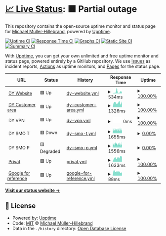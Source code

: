 # [📈 Live Status](https://michael-aka-mmh.github.io/whatsupp): <!--live status--> **🟧 Partial outage**

This repository contains the open-source uptime monitor and status page for [Michael Müller-Hillebrand](https://michael-aka-mmh.github.io/whatsupp), powered by [Upptime](https://github.com/upptime/upptime).

[![Uptime CI](https://github.com/michael-aka-mmh/whatsupp/workflows/Uptime%20CI/badge.svg)](https://github.com/michael-aka-mmh/whatsupp/actions?query=workflow%3A%22Uptime+CI%22)
[![Response Time CI](https://github.com/michael-aka-mmh/whatsupp/workflows/Response%20Time%20CI/badge.svg)](https://github.com/michael-aka-mmh/whatsupp/actions?query=workflow%3A%22Response+Time+CI%22)
[![Graphs CI](https://github.com/michael-aka-mmh/whatsupp/workflows/Graphs%20CI/badge.svg)](https://github.com/michael-aka-mmh/whatsupp/actions?query=workflow%3A%22Graphs+CI%22)
[![Static Site CI](https://github.com/michael-aka-mmh/whatsupp/workflows/Static%20Site%20CI/badge.svg)](https://github.com/michael-aka-mmh/whatsupp/actions?query=workflow%3A%22Static+Site+CI%22)
[![Summary CI](https://github.com/michael-aka-mmh/whatsupp/workflows/Summary%20CI/badge.svg)](https://github.com/michael-aka-mmh/whatsupp/actions?query=workflow%3A%22Summary+CI%22)

With [Upptime](https://upptime.js.org), you can get your own unlimited and free uptime monitor and status page, powered entirely by a GitHub repository. We use [Issues](https://github.com/michael-aka-mmh/whatsupp/issues) as incident reports, [Actions](https://github.com/michael-aka-mmh/whatsupp/actions) as uptime monitors, and [Pages](https://michael-aka-mmh.github.io/whatsupp) for the status page.

<!--start: status pages-->
<!-- This summary is generated by Upptime (https://github.com/upptime/upptime) -->
<!-- Do not edit this manually, your changes will be overwritten -->
<!-- prettier-ignore -->
| URL | Status | History | Response Time | Uptime |
| --- | ------ | ------- | ------------- | ------ |
| <img alt="" src="https://favicons.githubusercontent.com/www.docufy.de" height="13"> [DY Website](https://www.docufy.de) | 🟩 Up | [dy-website.yml](https://github.com/michael-aka-mmh/whatsupp/commits/HEAD/history/dy-website.yml) | <details><summary><img alt="Response time graph" src="./graphs/dy-website/response-time-week.png" height="20"> 534ms</summary><br><a href="https://michael-aka-mmh.github.io/whatsupp/history/dy-website"><img alt="Response time 546" src="https://img.shields.io/endpoint?url=https%3A%2F%2Fraw.githubusercontent.com%2Fmichael-aka-mmh%2Fwhatsupp%2FHEAD%2Fapi%2Fdy-website%2Fresponse-time.json"></a><br><a href="https://michael-aka-mmh.github.io/whatsupp/history/dy-website"><img alt="24-hour response time 194" src="https://img.shields.io/endpoint?url=https%3A%2F%2Fraw.githubusercontent.com%2Fmichael-aka-mmh%2Fwhatsupp%2FHEAD%2Fapi%2Fdy-website%2Fresponse-time-day.json"></a><br><a href="https://michael-aka-mmh.github.io/whatsupp/history/dy-website"><img alt="7-day response time 534" src="https://img.shields.io/endpoint?url=https%3A%2F%2Fraw.githubusercontent.com%2Fmichael-aka-mmh%2Fwhatsupp%2FHEAD%2Fapi%2Fdy-website%2Fresponse-time-week.json"></a><br><a href="https://michael-aka-mmh.github.io/whatsupp/history/dy-website"><img alt="30-day response time 581" src="https://img.shields.io/endpoint?url=https%3A%2F%2Fraw.githubusercontent.com%2Fmichael-aka-mmh%2Fwhatsupp%2FHEAD%2Fapi%2Fdy-website%2Fresponse-time-month.json"></a><br><a href="https://michael-aka-mmh.github.io/whatsupp/history/dy-website"><img alt="1-year response time 546" src="https://img.shields.io/endpoint?url=https%3A%2F%2Fraw.githubusercontent.com%2Fmichael-aka-mmh%2Fwhatsupp%2FHEAD%2Fapi%2Fdy-website%2Fresponse-time-year.json"></a></details> | <details><summary><a href="https://michael-aka-mmh.github.io/whatsupp/history/dy-website">100.00%</a></summary><a href="https://michael-aka-mmh.github.io/whatsupp/history/dy-website"><img alt="All-time uptime 99.92%" src="https://img.shields.io/endpoint?url=https%3A%2F%2Fraw.githubusercontent.com%2Fmichael-aka-mmh%2Fwhatsupp%2FHEAD%2Fapi%2Fdy-website%2Fuptime.json"></a><br><a href="https://michael-aka-mmh.github.io/whatsupp/history/dy-website"><img alt="24-hour uptime 100.00%" src="https://img.shields.io/endpoint?url=https%3A%2F%2Fraw.githubusercontent.com%2Fmichael-aka-mmh%2Fwhatsupp%2FHEAD%2Fapi%2Fdy-website%2Fuptime-day.json"></a><br><a href="https://michael-aka-mmh.github.io/whatsupp/history/dy-website"><img alt="7-day uptime 100.00%" src="https://img.shields.io/endpoint?url=https%3A%2F%2Fraw.githubusercontent.com%2Fmichael-aka-mmh%2Fwhatsupp%2FHEAD%2Fapi%2Fdy-website%2Fuptime-week.json"></a><br><a href="https://michael-aka-mmh.github.io/whatsupp/history/dy-website"><img alt="30-day uptime 99.93%" src="https://img.shields.io/endpoint?url=https%3A%2F%2Fraw.githubusercontent.com%2Fmichael-aka-mmh%2Fwhatsupp%2FHEAD%2Fapi%2Fdy-website%2Fuptime-month.json"></a><br><a href="https://michael-aka-mmh.github.io/whatsupp/history/dy-website"><img alt="1-year uptime 99.92%" src="https://img.shields.io/endpoint?url=https%3A%2F%2Fraw.githubusercontent.com%2Fmichael-aka-mmh%2Fwhatsupp%2FHEAD%2Fapi%2Fdy-website%2Fuptime-year.json"></a></details>
| <img alt="" src="https://favicons.githubusercontent.com/customerarea.docufy.de" height="13"> [DY Customer area](https://customerarea.docufy.de) | 🟩 Up | [dy-customer-area.yml](https://github.com/michael-aka-mmh/whatsupp/commits/HEAD/history/dy-customer-area.yml) | <details><summary><img alt="Response time graph" src="./graphs/dy-customer-area/response-time-week.png" height="20"> 1326ms</summary><br><a href="https://michael-aka-mmh.github.io/whatsupp/history/dy-customer-area"><img alt="Response time 1559" src="https://img.shields.io/endpoint?url=https%3A%2F%2Fraw.githubusercontent.com%2Fmichael-aka-mmh%2Fwhatsupp%2FHEAD%2Fapi%2Fdy-customer-area%2Fresponse-time.json"></a><br><a href="https://michael-aka-mmh.github.io/whatsupp/history/dy-customer-area"><img alt="24-hour response time 1721" src="https://img.shields.io/endpoint?url=https%3A%2F%2Fraw.githubusercontent.com%2Fmichael-aka-mmh%2Fwhatsupp%2FHEAD%2Fapi%2Fdy-customer-area%2Fresponse-time-day.json"></a><br><a href="https://michael-aka-mmh.github.io/whatsupp/history/dy-customer-area"><img alt="7-day response time 1326" src="https://img.shields.io/endpoint?url=https%3A%2F%2Fraw.githubusercontent.com%2Fmichael-aka-mmh%2Fwhatsupp%2FHEAD%2Fapi%2Fdy-customer-area%2Fresponse-time-week.json"></a><br><a href="https://michael-aka-mmh.github.io/whatsupp/history/dy-customer-area"><img alt="30-day response time 1591" src="https://img.shields.io/endpoint?url=https%3A%2F%2Fraw.githubusercontent.com%2Fmichael-aka-mmh%2Fwhatsupp%2FHEAD%2Fapi%2Fdy-customer-area%2Fresponse-time-month.json"></a><br><a href="https://michael-aka-mmh.github.io/whatsupp/history/dy-customer-area"><img alt="1-year response time 1559" src="https://img.shields.io/endpoint?url=https%3A%2F%2Fraw.githubusercontent.com%2Fmichael-aka-mmh%2Fwhatsupp%2FHEAD%2Fapi%2Fdy-customer-area%2Fresponse-time-year.json"></a></details> | <details><summary><a href="https://michael-aka-mmh.github.io/whatsupp/history/dy-customer-area">100.00%</a></summary><a href="https://michael-aka-mmh.github.io/whatsupp/history/dy-customer-area"><img alt="All-time uptime 99.93%" src="https://img.shields.io/endpoint?url=https%3A%2F%2Fraw.githubusercontent.com%2Fmichael-aka-mmh%2Fwhatsupp%2FHEAD%2Fapi%2Fdy-customer-area%2Fuptime.json"></a><br><a href="https://michael-aka-mmh.github.io/whatsupp/history/dy-customer-area"><img alt="24-hour uptime 100.00%" src="https://img.shields.io/endpoint?url=https%3A%2F%2Fraw.githubusercontent.com%2Fmichael-aka-mmh%2Fwhatsupp%2FHEAD%2Fapi%2Fdy-customer-area%2Fuptime-day.json"></a><br><a href="https://michael-aka-mmh.github.io/whatsupp/history/dy-customer-area"><img alt="7-day uptime 100.00%" src="https://img.shields.io/endpoint?url=https%3A%2F%2Fraw.githubusercontent.com%2Fmichael-aka-mmh%2Fwhatsupp%2FHEAD%2Fapi%2Fdy-customer-area%2Fuptime-week.json"></a><br><a href="https://michael-aka-mmh.github.io/whatsupp/history/dy-customer-area"><img alt="30-day uptime 99.96%" src="https://img.shields.io/endpoint?url=https%3A%2F%2Fraw.githubusercontent.com%2Fmichael-aka-mmh%2Fwhatsupp%2FHEAD%2Fapi%2Fdy-customer-area%2Fuptime-month.json"></a><br><a href="https://michael-aka-mmh.github.io/whatsupp/history/dy-customer-area"><img alt="1-year uptime 99.93%" src="https://img.shields.io/endpoint?url=https%3A%2F%2Fraw.githubusercontent.com%2Fmichael-aka-mmh%2Fwhatsupp%2FHEAD%2Fapi%2Fdy-customer-area%2Fuptime-year.json"></a></details>
| <img alt="" src="https://favicons.githubusercontent.com/null" height="13"> DY VPN | 🟩 Up | [dy-vpn.yml](https://github.com/michael-aka-mmh/whatsupp/commits/HEAD/history/dy-vpn.yml) | <details><summary><img alt="Response time graph" src="./graphs/dy-vpn/response-time-week.png" height="20"> 0ms</summary><br><a href="https://michael-aka-mmh.github.io/whatsupp/history/dy-vpn"><img alt="Response time 0" src="https://img.shields.io/endpoint?url=https%3A%2F%2Fraw.githubusercontent.com%2Fmichael-aka-mmh%2Fwhatsupp%2FHEAD%2Fapi%2Fdy-vpn%2Fresponse-time.json"></a><br><a href="https://michael-aka-mmh.github.io/whatsupp/history/dy-vpn"><img alt="24-hour response time 0" src="https://img.shields.io/endpoint?url=https%3A%2F%2Fraw.githubusercontent.com%2Fmichael-aka-mmh%2Fwhatsupp%2FHEAD%2Fapi%2Fdy-vpn%2Fresponse-time-day.json"></a><br><a href="https://michael-aka-mmh.github.io/whatsupp/history/dy-vpn"><img alt="7-day response time 0" src="https://img.shields.io/endpoint?url=https%3A%2F%2Fraw.githubusercontent.com%2Fmichael-aka-mmh%2Fwhatsupp%2FHEAD%2Fapi%2Fdy-vpn%2Fresponse-time-week.json"></a><br><a href="https://michael-aka-mmh.github.io/whatsupp/history/dy-vpn"><img alt="30-day response time 0" src="https://img.shields.io/endpoint?url=https%3A%2F%2Fraw.githubusercontent.com%2Fmichael-aka-mmh%2Fwhatsupp%2FHEAD%2Fapi%2Fdy-vpn%2Fresponse-time-month.json"></a><br><a href="https://michael-aka-mmh.github.io/whatsupp/history/dy-vpn"><img alt="1-year response time 0" src="https://img.shields.io/endpoint?url=https%3A%2F%2Fraw.githubusercontent.com%2Fmichael-aka-mmh%2Fwhatsupp%2FHEAD%2Fapi%2Fdy-vpn%2Fresponse-time-year.json"></a></details> | <details><summary><a href="https://michael-aka-mmh.github.io/whatsupp/history/dy-vpn">100.00%</a></summary><a href="https://michael-aka-mmh.github.io/whatsupp/history/dy-vpn"><img alt="All-time uptime 100.00%" src="https://img.shields.io/endpoint?url=https%3A%2F%2Fraw.githubusercontent.com%2Fmichael-aka-mmh%2Fwhatsupp%2FHEAD%2Fapi%2Fdy-vpn%2Fuptime.json"></a><br><a href="https://michael-aka-mmh.github.io/whatsupp/history/dy-vpn"><img alt="24-hour uptime 100.00%" src="https://img.shields.io/endpoint?url=https%3A%2F%2Fraw.githubusercontent.com%2Fmichael-aka-mmh%2Fwhatsupp%2FHEAD%2Fapi%2Fdy-vpn%2Fuptime-day.json"></a><br><a href="https://michael-aka-mmh.github.io/whatsupp/history/dy-vpn"><img alt="7-day uptime 100.00%" src="https://img.shields.io/endpoint?url=https%3A%2F%2Fraw.githubusercontent.com%2Fmichael-aka-mmh%2Fwhatsupp%2FHEAD%2Fapi%2Fdy-vpn%2Fuptime-week.json"></a><br><a href="https://michael-aka-mmh.github.io/whatsupp/history/dy-vpn"><img alt="30-day uptime 100.00%" src="https://img.shields.io/endpoint?url=https%3A%2F%2Fraw.githubusercontent.com%2Fmichael-aka-mmh%2Fwhatsupp%2FHEAD%2Fapi%2Fdy-vpn%2Fuptime-month.json"></a><br><a href="https://michael-aka-mmh.github.io/whatsupp/history/dy-vpn"><img alt="1-year uptime 100.00%" src="https://img.shields.io/endpoint?url=https%3A%2F%2Fraw.githubusercontent.com%2Fmichael-aka-mmh%2Fwhatsupp%2FHEAD%2Fapi%2Fdy-vpn%2Fuptime-year.json"></a></details>
| <img alt="" src="https://favicons.githubusercontent.com/null" height="13"> DY SMO T | 🟥 Down | [dy-smo-t.yml](https://github.com/michael-aka-mmh/whatsupp/commits/HEAD/history/dy-smo-t.yml) | <details><summary><img alt="Response time graph" src="./graphs/dy-smo-t/response-time-week.png" height="20"> 1655ms</summary><br><a href="https://michael-aka-mmh.github.io/whatsupp/history/dy-smo-t"><img alt="Response time 1570" src="https://img.shields.io/endpoint?url=https%3A%2F%2Fraw.githubusercontent.com%2Fmichael-aka-mmh%2Fwhatsupp%2FHEAD%2Fapi%2Fdy-smo-t%2Fresponse-time.json"></a><br><a href="https://michael-aka-mmh.github.io/whatsupp/history/dy-smo-t"><img alt="24-hour response time 1663" src="https://img.shields.io/endpoint?url=https%3A%2F%2Fraw.githubusercontent.com%2Fmichael-aka-mmh%2Fwhatsupp%2FHEAD%2Fapi%2Fdy-smo-t%2Fresponse-time-day.json"></a><br><a href="https://michael-aka-mmh.github.io/whatsupp/history/dy-smo-t"><img alt="7-day response time 1655" src="https://img.shields.io/endpoint?url=https%3A%2F%2Fraw.githubusercontent.com%2Fmichael-aka-mmh%2Fwhatsupp%2FHEAD%2Fapi%2Fdy-smo-t%2Fresponse-time-week.json"></a><br><a href="https://michael-aka-mmh.github.io/whatsupp/history/dy-smo-t"><img alt="30-day response time 1618" src="https://img.shields.io/endpoint?url=https%3A%2F%2Fraw.githubusercontent.com%2Fmichael-aka-mmh%2Fwhatsupp%2FHEAD%2Fapi%2Fdy-smo-t%2Fresponse-time-month.json"></a><br><a href="https://michael-aka-mmh.github.io/whatsupp/history/dy-smo-t"><img alt="1-year response time 1570" src="https://img.shields.io/endpoint?url=https%3A%2F%2Fraw.githubusercontent.com%2Fmichael-aka-mmh%2Fwhatsupp%2FHEAD%2Fapi%2Fdy-smo-t%2Fresponse-time-year.json"></a></details> | <details><summary><a href="https://michael-aka-mmh.github.io/whatsupp/history/dy-smo-t">0.00%</a></summary><a href="https://michael-aka-mmh.github.io/whatsupp/history/dy-smo-t"><img alt="All-time uptime 0.00%" src="https://img.shields.io/endpoint?url=https%3A%2F%2Fraw.githubusercontent.com%2Fmichael-aka-mmh%2Fwhatsupp%2FHEAD%2Fapi%2Fdy-smo-t%2Fuptime.json"></a><br><a href="https://michael-aka-mmh.github.io/whatsupp/history/dy-smo-t"><img alt="24-hour uptime 0.00%" src="https://img.shields.io/endpoint?url=https%3A%2F%2Fraw.githubusercontent.com%2Fmichael-aka-mmh%2Fwhatsupp%2FHEAD%2Fapi%2Fdy-smo-t%2Fuptime-day.json"></a><br><a href="https://michael-aka-mmh.github.io/whatsupp/history/dy-smo-t"><img alt="7-day uptime 0.00%" src="https://img.shields.io/endpoint?url=https%3A%2F%2Fraw.githubusercontent.com%2Fmichael-aka-mmh%2Fwhatsupp%2FHEAD%2Fapi%2Fdy-smo-t%2Fuptime-week.json"></a><br><a href="https://michael-aka-mmh.github.io/whatsupp/history/dy-smo-t"><img alt="30-day uptime 0.00%" src="https://img.shields.io/endpoint?url=https%3A%2F%2Fraw.githubusercontent.com%2Fmichael-aka-mmh%2Fwhatsupp%2FHEAD%2Fapi%2Fdy-smo-t%2Fuptime-month.json"></a><br><a href="https://michael-aka-mmh.github.io/whatsupp/history/dy-smo-t"><img alt="1-year uptime 0.00%" src="https://img.shields.io/endpoint?url=https%3A%2F%2Fraw.githubusercontent.com%2Fmichael-aka-mmh%2Fwhatsupp%2FHEAD%2Fapi%2Fdy-smo-t%2Fuptime-year.json"></a></details>
| <img alt="" src="https://favicons.githubusercontent.com/null" height="13"> DY SMO P | 🟨 Degraded | [dy-smo-p.yml](https://github.com/michael-aka-mmh/whatsupp/commits/HEAD/history/dy-smo-p.yml) | <details><summary><img alt="Response time graph" src="./graphs/dy-smo-p/response-time-week.png" height="20"> 1556ms</summary><br><a href="https://michael-aka-mmh.github.io/whatsupp/history/dy-smo-p"><img alt="Response time 1500" src="https://img.shields.io/endpoint?url=https%3A%2F%2Fraw.githubusercontent.com%2Fmichael-aka-mmh%2Fwhatsupp%2FHEAD%2Fapi%2Fdy-smo-p%2Fresponse-time.json"></a><br><a href="https://michael-aka-mmh.github.io/whatsupp/history/dy-smo-p"><img alt="24-hour response time 1644" src="https://img.shields.io/endpoint?url=https%3A%2F%2Fraw.githubusercontent.com%2Fmichael-aka-mmh%2Fwhatsupp%2FHEAD%2Fapi%2Fdy-smo-p%2Fresponse-time-day.json"></a><br><a href="https://michael-aka-mmh.github.io/whatsupp/history/dy-smo-p"><img alt="7-day response time 1556" src="https://img.shields.io/endpoint?url=https%3A%2F%2Fraw.githubusercontent.com%2Fmichael-aka-mmh%2Fwhatsupp%2FHEAD%2Fapi%2Fdy-smo-p%2Fresponse-time-week.json"></a><br><a href="https://michael-aka-mmh.github.io/whatsupp/history/dy-smo-p"><img alt="30-day response time 1560" src="https://img.shields.io/endpoint?url=https%3A%2F%2Fraw.githubusercontent.com%2Fmichael-aka-mmh%2Fwhatsupp%2FHEAD%2Fapi%2Fdy-smo-p%2Fresponse-time-month.json"></a><br><a href="https://michael-aka-mmh.github.io/whatsupp/history/dy-smo-p"><img alt="1-year response time 1500" src="https://img.shields.io/endpoint?url=https%3A%2F%2Fraw.githubusercontent.com%2Fmichael-aka-mmh%2Fwhatsupp%2FHEAD%2Fapi%2Fdy-smo-p%2Fresponse-time-year.json"></a></details> | <details><summary><a href="https://michael-aka-mmh.github.io/whatsupp/history/dy-smo-p">0.00%</a></summary><a href="https://michael-aka-mmh.github.io/whatsupp/history/dy-smo-p"><img alt="All-time uptime 0.00%" src="https://img.shields.io/endpoint?url=https%3A%2F%2Fraw.githubusercontent.com%2Fmichael-aka-mmh%2Fwhatsupp%2FHEAD%2Fapi%2Fdy-smo-p%2Fuptime.json"></a><br><a href="https://michael-aka-mmh.github.io/whatsupp/history/dy-smo-p"><img alt="24-hour uptime 0.00%" src="https://img.shields.io/endpoint?url=https%3A%2F%2Fraw.githubusercontent.com%2Fmichael-aka-mmh%2Fwhatsupp%2FHEAD%2Fapi%2Fdy-smo-p%2Fuptime-day.json"></a><br><a href="https://michael-aka-mmh.github.io/whatsupp/history/dy-smo-p"><img alt="7-day uptime 0.00%" src="https://img.shields.io/endpoint?url=https%3A%2F%2Fraw.githubusercontent.com%2Fmichael-aka-mmh%2Fwhatsupp%2FHEAD%2Fapi%2Fdy-smo-p%2Fuptime-week.json"></a><br><a href="https://michael-aka-mmh.github.io/whatsupp/history/dy-smo-p"><img alt="30-day uptime 0.00%" src="https://img.shields.io/endpoint?url=https%3A%2F%2Fraw.githubusercontent.com%2Fmichael-aka-mmh%2Fwhatsupp%2FHEAD%2Fapi%2Fdy-smo-p%2Fuptime-month.json"></a><br><a href="https://michael-aka-mmh.github.io/whatsupp/history/dy-smo-p"><img alt="1-year uptime 0.00%" src="https://img.shields.io/endpoint?url=https%3A%2F%2Fraw.githubusercontent.com%2Fmichael-aka-mmh%2Fwhatsupp%2FHEAD%2Fapi%2Fdy-smo-p%2Fuptime-year.json"></a></details>
| <img alt="" src="https://favicons.githubusercontent.com/michael.mueller-hillebrand.de" height="13"> [Privat](http://michael.mueller-hillebrand.de) | 🟩 Up | [privat.yml](https://github.com/michael-aka-mmh/whatsupp/commits/HEAD/history/privat.yml) | <details><summary><img alt="Response time graph" src="./graphs/privat/response-time-week.png" height="20"> 1633ms</summary><br><a href="https://michael-aka-mmh.github.io/whatsupp/history/privat"><img alt="Response time 1421" src="https://img.shields.io/endpoint?url=https%3A%2F%2Fraw.githubusercontent.com%2Fmichael-aka-mmh%2Fwhatsupp%2FHEAD%2Fapi%2Fprivat%2Fresponse-time.json"></a><br><a href="https://michael-aka-mmh.github.io/whatsupp/history/privat"><img alt="24-hour response time 1955" src="https://img.shields.io/endpoint?url=https%3A%2F%2Fraw.githubusercontent.com%2Fmichael-aka-mmh%2Fwhatsupp%2FHEAD%2Fapi%2Fprivat%2Fresponse-time-day.json"></a><br><a href="https://michael-aka-mmh.github.io/whatsupp/history/privat"><img alt="7-day response time 1633" src="https://img.shields.io/endpoint?url=https%3A%2F%2Fraw.githubusercontent.com%2Fmichael-aka-mmh%2Fwhatsupp%2FHEAD%2Fapi%2Fprivat%2Fresponse-time-week.json"></a><br><a href="https://michael-aka-mmh.github.io/whatsupp/history/privat"><img alt="30-day response time 1612" src="https://img.shields.io/endpoint?url=https%3A%2F%2Fraw.githubusercontent.com%2Fmichael-aka-mmh%2Fwhatsupp%2FHEAD%2Fapi%2Fprivat%2Fresponse-time-month.json"></a><br><a href="https://michael-aka-mmh.github.io/whatsupp/history/privat"><img alt="1-year response time 1421" src="https://img.shields.io/endpoint?url=https%3A%2F%2Fraw.githubusercontent.com%2Fmichael-aka-mmh%2Fwhatsupp%2FHEAD%2Fapi%2Fprivat%2Fresponse-time-year.json"></a></details> | <details><summary><a href="https://michael-aka-mmh.github.io/whatsupp/history/privat">100.00%</a></summary><a href="https://michael-aka-mmh.github.io/whatsupp/history/privat"><img alt="All-time uptime 99.98%" src="https://img.shields.io/endpoint?url=https%3A%2F%2Fraw.githubusercontent.com%2Fmichael-aka-mmh%2Fwhatsupp%2FHEAD%2Fapi%2Fprivat%2Fuptime.json"></a><br><a href="https://michael-aka-mmh.github.io/whatsupp/history/privat"><img alt="24-hour uptime 100.00%" src="https://img.shields.io/endpoint?url=https%3A%2F%2Fraw.githubusercontent.com%2Fmichael-aka-mmh%2Fwhatsupp%2FHEAD%2Fapi%2Fprivat%2Fuptime-day.json"></a><br><a href="https://michael-aka-mmh.github.io/whatsupp/history/privat"><img alt="7-day uptime 100.00%" src="https://img.shields.io/endpoint?url=https%3A%2F%2Fraw.githubusercontent.com%2Fmichael-aka-mmh%2Fwhatsupp%2FHEAD%2Fapi%2Fprivat%2Fuptime-week.json"></a><br><a href="https://michael-aka-mmh.github.io/whatsupp/history/privat"><img alt="30-day uptime 100.00%" src="https://img.shields.io/endpoint?url=https%3A%2F%2Fraw.githubusercontent.com%2Fmichael-aka-mmh%2Fwhatsupp%2FHEAD%2Fapi%2Fprivat%2Fuptime-month.json"></a><br><a href="https://michael-aka-mmh.github.io/whatsupp/history/privat"><img alt="1-year uptime 99.98%" src="https://img.shields.io/endpoint?url=https%3A%2F%2Fraw.githubusercontent.com%2Fmichael-aka-mmh%2Fwhatsupp%2FHEAD%2Fapi%2Fprivat%2Fuptime-year.json"></a></details>
| <img alt="" src="https://favicons.githubusercontent.com/www.google.com" height="13"> [Google for reference](https://www.google.com) | 🟩 Up | [google-for-reference.yml](https://github.com/michael-aka-mmh/whatsupp/commits/HEAD/history/google-for-reference.yml) | <details><summary><img alt="Response time graph" src="./graphs/google-for-reference/response-time-week.png" height="20"> 88ms</summary><br><a href="https://michael-aka-mmh.github.io/whatsupp/history/google-for-reference"><img alt="Response time 119" src="https://img.shields.io/endpoint?url=https%3A%2F%2Fraw.githubusercontent.com%2Fmichael-aka-mmh%2Fwhatsupp%2FHEAD%2Fapi%2Fgoogle-for-reference%2Fresponse-time.json"></a><br><a href="https://michael-aka-mmh.github.io/whatsupp/history/google-for-reference"><img alt="24-hour response time 76" src="https://img.shields.io/endpoint?url=https%3A%2F%2Fraw.githubusercontent.com%2Fmichael-aka-mmh%2Fwhatsupp%2FHEAD%2Fapi%2Fgoogle-for-reference%2Fresponse-time-day.json"></a><br><a href="https://michael-aka-mmh.github.io/whatsupp/history/google-for-reference"><img alt="7-day response time 88" src="https://img.shields.io/endpoint?url=https%3A%2F%2Fraw.githubusercontent.com%2Fmichael-aka-mmh%2Fwhatsupp%2FHEAD%2Fapi%2Fgoogle-for-reference%2Fresponse-time-week.json"></a><br><a href="https://michael-aka-mmh.github.io/whatsupp/history/google-for-reference"><img alt="30-day response time 92" src="https://img.shields.io/endpoint?url=https%3A%2F%2Fraw.githubusercontent.com%2Fmichael-aka-mmh%2Fwhatsupp%2FHEAD%2Fapi%2Fgoogle-for-reference%2Fresponse-time-month.json"></a><br><a href="https://michael-aka-mmh.github.io/whatsupp/history/google-for-reference"><img alt="1-year response time 119" src="https://img.shields.io/endpoint?url=https%3A%2F%2Fraw.githubusercontent.com%2Fmichael-aka-mmh%2Fwhatsupp%2FHEAD%2Fapi%2Fgoogle-for-reference%2Fresponse-time-year.json"></a></details> | <details><summary><a href="https://michael-aka-mmh.github.io/whatsupp/history/google-for-reference">100.00%</a></summary><a href="https://michael-aka-mmh.github.io/whatsupp/history/google-for-reference"><img alt="All-time uptime 100.00%" src="https://img.shields.io/endpoint?url=https%3A%2F%2Fraw.githubusercontent.com%2Fmichael-aka-mmh%2Fwhatsupp%2FHEAD%2Fapi%2Fgoogle-for-reference%2Fuptime.json"></a><br><a href="https://michael-aka-mmh.github.io/whatsupp/history/google-for-reference"><img alt="24-hour uptime 100.00%" src="https://img.shields.io/endpoint?url=https%3A%2F%2Fraw.githubusercontent.com%2Fmichael-aka-mmh%2Fwhatsupp%2FHEAD%2Fapi%2Fgoogle-for-reference%2Fuptime-day.json"></a><br><a href="https://michael-aka-mmh.github.io/whatsupp/history/google-for-reference"><img alt="7-day uptime 100.00%" src="https://img.shields.io/endpoint?url=https%3A%2F%2Fraw.githubusercontent.com%2Fmichael-aka-mmh%2Fwhatsupp%2FHEAD%2Fapi%2Fgoogle-for-reference%2Fuptime-week.json"></a><br><a href="https://michael-aka-mmh.github.io/whatsupp/history/google-for-reference"><img alt="30-day uptime 100.00%" src="https://img.shields.io/endpoint?url=https%3A%2F%2Fraw.githubusercontent.com%2Fmichael-aka-mmh%2Fwhatsupp%2FHEAD%2Fapi%2Fgoogle-for-reference%2Fuptime-month.json"></a><br><a href="https://michael-aka-mmh.github.io/whatsupp/history/google-for-reference"><img alt="1-year uptime 100.00%" src="https://img.shields.io/endpoint?url=https%3A%2F%2Fraw.githubusercontent.com%2Fmichael-aka-mmh%2Fwhatsupp%2FHEAD%2Fapi%2Fgoogle-for-reference%2Fuptime-year.json"></a></details>

<!--end: status pages-->

[**Visit our status website →**](https://michael-aka-mmh.github.io/whatsupp)

## 📄 License

- Powered by: [Upptime](https://github.com/upptime/upptime)
- Code: [MIT](./LICENSE) © [Michael Müller-Hillebrand](https://michael-aka-mmh.github.io/whatsupp)
- Data in the `./history` directory: [Open Database License](https://opendatacommons.org/licenses/odbl/1-0/)
